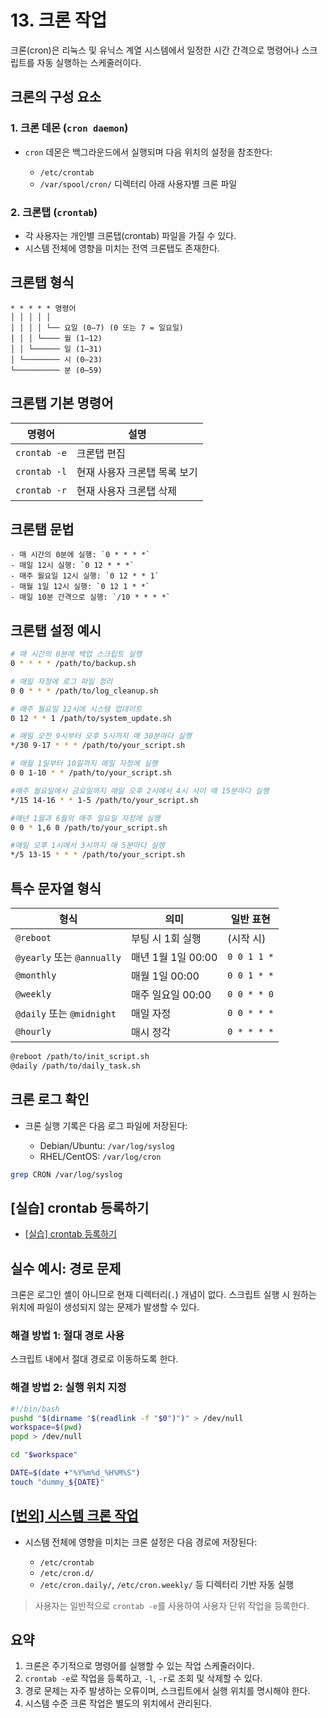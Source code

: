 # 13. 크론 작업

크론(cron)은 리눅스 및 유닉스 계열 시스템에서 일정한 시간 간격으로 명령어나 스크립트를 자동 실행하는 스케줄러이다.



## 크론의 구성 요소

### 1. 크론 데몬 (`cron daemon`)

* `cron` 데몬은 백그라운드에서 실행되며 다음 위치의 설정을 참조한다:

  * `/etc/crontab`
  * `/var/spool/cron/` 디렉터리 아래 사용자별 크론 파일

### 2. 크론탭 (`crontab`)

* 각 사용자는 개인별 크론탭(crontab) 파일을 가질 수 있다.
* 시스템 전체에 영향을 미치는 전역 크론탭도 존재한다.



## 크론탭 형식

```text
* * * * * 명령어
│ │ │ │ │
│ │ │ │ └── 요일 (0–7) (0 또는 7 = 일요일)
│ │ │ └──── 월 (1–12)
│ │ └────── 일 (1–31)
│ └──────── 시 (0–23)
└────────── 분 (0–59)
```

## 크론탭 기본 명령어

| 명령어          | 설명               |
| ------------ | ---------------- |
| `crontab -e` | 크론탭 편집           |
| `crontab -l` | 현재 사용자 크론탭 목록 보기 |
| `crontab -r` | 현재 사용자 크론탭 삭제    |

## 크론탭 문법
    - 매 시간의 0분에 실행: `0 * * * *`
    - 매일 12시 실행: `0 12 * * *`
    - 매주 월요일 12시 실행: `0 12 * * 1`
    - 매월 1일 12시 실행: `0 12 1 * *`
    - 매일 10분 간격으로 실행: `/10 * * * *`

## 크론탭 설정 예시

```bash
# 매 시간의 0분에 백업 스크립트 실행
0 * * * * /path/to/backup.sh

# 매일 자정에 로그 파일 정리
0 0 * * * /path/to/log_cleanup.sh

# 매주 월요일 12시에 시스템 업데이트
0 12 * * 1 /path/to/system_update.sh

# 매일 오전 9시부터 오후 5시까지 매 30분마다 실행
*/30 9-17 * * * /path/to/your_script.sh

# 매월 1일부터 10일까지 매일 자정에 실행
0 0 1-10 * * /path/to/your_script.sh

#매주 월요일에서 금요일까지 매일 오후 2시에서 4시 사이 매 15분마다 실행
*/15 14-16 * * 1-5 /path/to/your_script.sh

#매년 1월과 6월의 매주 일요일 자정에 실행
0 0 * 1,6 0 /path/to/your_script.sh

#매일 오후 1시에서 3시까지 매 5분마다 실행
*/5 13-15 * * * /path/to/your_script.sh
```

## 특수 문자열 형식

| 형식                       | 의미             | 일반 표현       |
| ------------------------ | -------------- | ----------- |
| `@reboot`                | 부팅 시 1회 실행     | (시작 시)      |
| `@yearly` 또는 `@annually` | 매년 1월 1일 00:00 | `0 0 1 1 *` |
| `@monthly`               | 매월 1일 00:00    | `0 0 1 * *` |
| `@weekly`                | 매주 일요일 00:00   | `0 0 * * 0` |
| `@daily` 또는 `@midnight`  | 매일 자정          | `0 0 * * *` |
| `@hourly`                | 매시 정각          | `0 * * * *` |

```bash
@reboot /path/to/init_script.sh
@daily /path/to/daily_task.sh
```

## 크론 로그 확인

* 크론 실행 기록은 다음 로그 파일에 저장된다:

  * Debian/Ubuntu: `/var/log/syslog`
  * RHEL/CentOS: `/var/log/cron`

```bash
grep CRON /var/log/syslog
```

## [실습] crontab 등록하기

- [[실습] crontab 등록하기](training/crontab.md)


## 실수 예시: 경로 문제

크론은 로그인 셸이 아니므로 현재 디렉터리(`.`) 개념이 없다.
스크립트 실행 시 원하는 위치에 파일이 생성되지 않는 문제가 발생할 수 있다.

### 해결 방법 1: 절대 경로 사용

스크립트 내에서 절대 경로로 이동하도록 한다.

### 해결 방법 2: 실행 위치 지정

```bash
#!/bin/bash
pushd "$(dirname "$(readlink -f "$0")")" > /dev/null
workspace=$(pwd)
popd > /dev/null

cd "$workspace"

DATE=$(date +"%Y%m%d_%H%M%S")
touch "dummy_${DATE}"
```

## [[번외] 시스템 크론 작업](extra/system_cron.md)

* 시스템 전체에 영향을 미치는 크론 설정은 다음 경로에 저장된다:

  * `/etc/crontab`
  * `/etc/cron.d/`
  * `/etc/cron.daily/`, `/etc/cron.weekly/` 등 디렉터리 기반 자동 실행

> 사용자는 일반적으로 `crontab -e`를 사용하여 사용자 단위 작업을 등록한다.


## 요약

1. 크론은 주기적으로 명령어를 실행할 수 있는 작업 스케줄러이다.
2. `crontab -e`로 작업을 등록하고, `-l`, `-r`로 조회 및 삭제할 수 있다.
3. 경로 문제는 자주 발생하는 오류이며, 스크립트에서 실행 위치를 명시해야 한다.
4. 시스템 수준 크론 작업은 별도의 위치에서 관리된다.